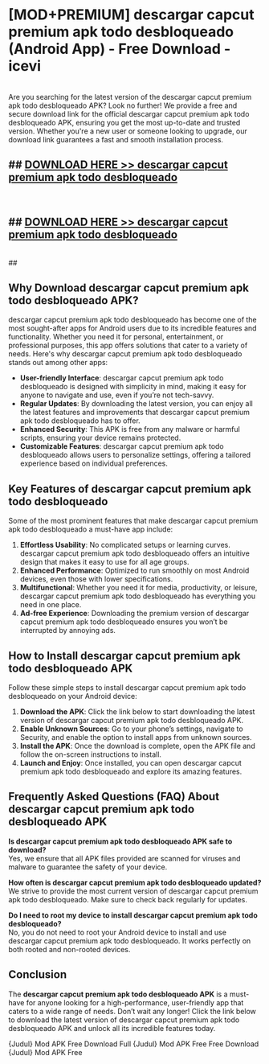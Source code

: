 # [MOD+PREMIUM] descargar capcut premium apk todo desbloqueado (Android App) - Free Download - icevi <br>
<br>
Are you searching for the latest version of the descargar capcut premium apk todo desbloqueado APK? Look no further! We provide a free and secure download link for the official descargar capcut premium apk todo desbloqueado APK, ensuring you get the most up-to-date and trusted version. Whether you're a new user or someone looking to upgrade, our download link guarantees a fast and smooth installation process.


## ##  [DOWNLOAD HERE >> descargar capcut premium apk todo desbloqueado](http://freeplayer.one?title=descargar_capcut_premium_apk_todo_desbloqueado&ref=apk1)
  <br>

##  ## [DOWNLOAD HERE >> descargar capcut premium apk todo desbloqueado](http://freeplayer.one?title=descargar_capcut_premium_apk_todo_desbloqueado&ref=apk1)
  <br>
  ##



## Why Download descargar capcut premium apk todo desbloqueado APK?

descargar capcut premium apk todo desbloqueado has become one of the most sought-after apps for Android users due to its incredible features and functionality. Whether you need it for personal, entertainment, or professional purposes, this app offers solutions that cater to a variety of needs. Here's why descargar capcut premium apk todo desbloqueado stands out among other apps:

- **User-friendly Interface**: descargar capcut premium apk todo desbloqueado is designed with simplicity in mind, making it easy for anyone to navigate and use, even if you’re not tech-savvy.
- **Regular Updates**: By downloading the latest version, you can enjoy all the latest features and improvements that descargar capcut premium apk todo desbloqueado has to offer.
- **Enhanced Security**: This APK is free from any malware or harmful scripts, ensuring your device remains protected.
- **Customizable Features**: descargar capcut premium apk todo desbloqueado allows users to personalize settings, offering a tailored experience based on individual preferences.

## Key Features of descargar capcut premium apk todo desbloqueado

Some of the most prominent features that make descargar capcut premium apk todo desbloqueado a must-have app include:

1. **Effortless Usability**: No complicated setups or learning curves. descargar capcut premium apk todo desbloqueado offers an intuitive design that makes it easy to use for all age groups.
2. **Enhanced Performance**: Optimized to run smoothly on most Android devices, even those with lower specifications.
3. **Multifunctional**: Whether you need it for media, productivity, or leisure, descargar capcut premium apk todo desbloqueado has everything you need in one place.
4. **Ad-free Experience**: Downloading the premium version of descargar capcut premium apk todo desbloqueado ensures you won’t be interrupted by annoying ads.

## How to Install descargar capcut premium apk todo desbloqueado APK

Follow these simple steps to install descargar capcut premium apk todo desbloqueado on your Android device:

1. **Download the APK**: Click the link below to start downloading the latest version of descargar capcut premium apk todo desbloqueado APK.
2. **Enable Unknown Sources**: Go to your phone’s settings, navigate to Security, and enable the option to install apps from unknown sources.
3. **Install the APK**: Once the download is complete, open the APK file and follow the on-screen instructions to install.
4. **Launch and Enjoy**: Once installed, you can open descargar capcut premium apk todo desbloqueado and explore its amazing features.

## Frequently Asked Questions (FAQ) About descargar capcut premium apk todo desbloqueado APK

**Is descargar capcut premium apk todo desbloqueado APK safe to download?**  
Yes, we ensure that all APK files provided are scanned for viruses and malware to guarantee the safety of your device.

**How often is descargar capcut premium apk todo desbloqueado updated?**  
We strive to provide the most current version of descargar capcut premium apk todo desbloqueado. Make sure to check back regularly for updates.

**Do I need to root my device to install descargar capcut premium apk todo desbloqueado?**  
No, you do not need to root your Android device to install and use descargar capcut premium apk todo desbloqueado. It works perfectly on both rooted and non-rooted devices.

## Conclusion

The **descargar capcut premium apk todo desbloqueado APK** is a must-have for anyone looking for a high-performance, user-friendly app that caters to a wide range of needs. Don’t wait any longer! Click the link below to download the latest version of descargar capcut premium apk todo desbloqueado APK and unlock all its incredible features today.

{Judul} Mod APK Free
Download Full {Judul} Mod APK Free
Free Download {Judul} Mod APK Free

